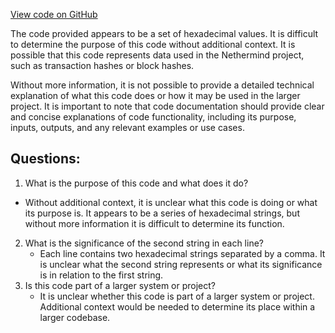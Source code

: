 [View code on GitHub](https://github.com/NethermindEth/nethermind/src/bench_precompiles/vectors/ripemd/current/input_param_scalar_104_gas_1080.csv)

The code provided appears to be a set of hexadecimal values. It is difficult to determine the purpose of this code without additional context. It is possible that this code represents data used in the Nethermind project, such as transaction hashes or block hashes.

Without more information, it is not possible to provide a detailed technical explanation of what this code does or how it may be used in the larger project. It is important to note that code documentation should provide clear and concise explanations of code functionality, including its purpose, inputs, outputs, and any relevant examples or use cases.
## Questions: 
 1. What is the purpose of this code and what does it do?
   - Without additional context, it is unclear what this code is doing or what its purpose is. It appears to be a series of hexadecimal strings, but without more information it is difficult to determine its function.
2. What is the significance of the second string in each line?
   - Each line contains two hexadecimal strings separated by a comma. It is unclear what the second string represents or what its significance is in relation to the first string.
3. Is this code part of a larger system or project?
   - It is unclear whether this code is part of a larger system or project. Additional context would be needed to determine its place within a larger codebase.